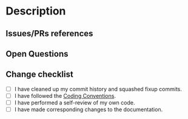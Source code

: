# Description

<!-- Please write a summary of your changes and why you made them.-->

## Issues/PRs references

<!--
Examples: Fixes #1234. See also #5678. Depends on PR #9876.

Please use keywords (e.g., fixes, resolve) with the links to the issues you
resolved, this way they will be automatically closed when your pull request
is merged. See https://help.github.com/articles/closing-issues-using-keywords/.
-->

## Open Questions

<!-- Unresolved questions, if any. -->

## Change checklist

<!--
We don't enforce a strict convention for commit messages,
but please make sure that:
- the commit history is clear and informative.
- the DCO Sign-off is present in your commits. 
-->
- [ ] I have cleaned up my commit history and squashed fixup commits.
- [ ] I have followed the [Coding Conventions](https://ariel-os.github.io/ariel-os/dev/docs/book/coding-conventions.html).
- [ ] I have performed a self-review of my own code.
- [ ] I have made corresponding changes to the documentation.
